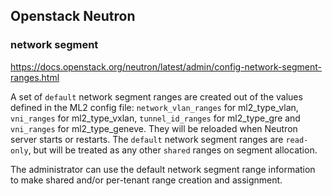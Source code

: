 ## Openstack Neutron

### network segment

https://docs.openstack.org/neutron/latest/admin/config-network-segment-ranges.html

A set of `default` network segment ranges are created out of the values defined in the ML2 config file: `network_vlan_ranges` for ml2_type_vlan, `vni_ranges` for ml2_type_vxlan, `tunnel_id_ranges` for ml2_type_gre and `vni_ranges` for ml2_type_geneve. They will be reloaded when Neutron server starts or restarts. The `default` network segment ranges are `read-only`, but will be treated as any other `shared` ranges on segment allocation.

The administrator can use the default network segment range information to make shared and/or per-tenant range creation and assignment.